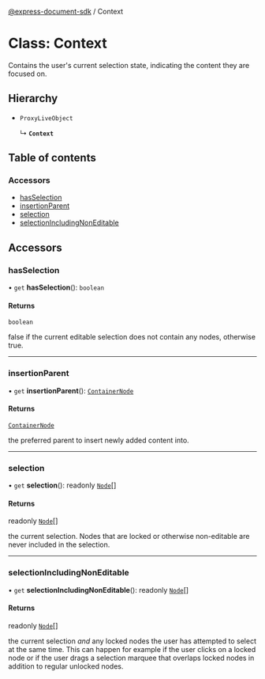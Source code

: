 [@express-document-sdk](../overview.md) / Context

# Class: Context

Contains the user's current selection state, indicating the content they are focused on.

## Hierarchy

- `ProxyLiveObject`

  ↳ **`Context`**

## Table of contents

### Accessors

- [hasSelection](Context.md#hasSelection)
- [insertionParent](Context.md#insertionParent)
- [selection](Context.md#selection)
- [selectionIncludingNonEditable](Context.md#selectionIncludingNonEditable)

## Accessors

### <a id="hasSelection" name="hasSelection"></a> hasSelection

• `get` **hasSelection**(): `boolean`

#### Returns

`boolean`

false if the current editable selection does not contain any nodes, otherwise true.

___

### <a id="insertionParent" name="insertionParent"></a> insertionParent

• `get` **insertionParent**(): [`ContainerNode`](ContainerNode.md)

#### Returns

[`ContainerNode`](ContainerNode.md)

the preferred parent to insert newly added content into.

___

### <a id="selection" name="selection"></a> selection

• `get` **selection**(): readonly [`Node`](Node.md)[]

#### Returns

readonly [`Node`](Node.md)[]

the current selection. Nodes that are locked or otherwise non-editable are never included in the selection.

___

### <a id="selectionIncludingNonEditable" name="selectionIncludingNonEditable"></a> selectionIncludingNonEditable

• `get` **selectionIncludingNonEditable**(): readonly [`Node`](Node.md)[]

#### Returns

readonly [`Node`](Node.md)[]

the current selection *and* any locked nodes the user has attempted to select at the same time. This can
happen for example if the user clicks on a locked node or if the user drags a selection marquee that overlaps
locked nodes in addition to regular unlocked nodes.
